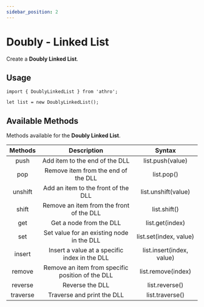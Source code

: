 ```yaml
---
sidebar_position: 2
---
```


# Doubly - Linked List

Create a **Doubly Linked List**.


## Usage

```tsx title="src/sample/linedlist.ts"
import { DoublyLinkedList } from 'athro';

let list = new DoublyLinkedList();
```

## Available Methods
Methods available for the **Doubly Linked List**.


| Methods | Description  | Syntax  |
| :---:   | :-: | :-: |
| push | Add item to the end of the DLL | list.push(value) |
| pop | Remove item from the end of the DLL | list.pop() |
| unshift | Add an item to the front of the DLL | list.unshift(value) |
| shift | Remove an item from the front of the DLL | list.shift() |
| get | Get a node from the DLL | list.get(index) |
| set | Set value for an existing node in the DLL | list.set(index, value) |
| insert | Insert a value at a specific index in the DLL | list.insert(index, value) |
| remove | Remove an item from specific position of the DLL | list.remove(index) |
| reverse | Reverse the DLL | list.reverse() |
| traverse | Traverse and print the DLL | list.traverse() |
